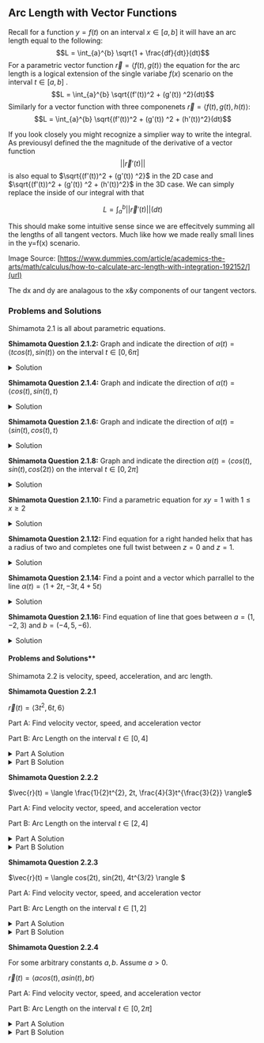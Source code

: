 

## Arc Length with Vector Functions
Recall for a function $y=f(t)$ on an interval $x \in [a,b]$ it will have an arc length equal to the following:
$$L = \int_{a}^{b} \sqrt{1 + \frac{df}{dt}}(dt)$$
For a parametric vector function $\vec{r} = \langle f(t), g(t) \rangle$ the equation for the arc length is a logical extension of the single variabe $f(x)$ scenario on the interval $t \in [a,b]$ .
$$L = \int_{a}^{b} \sqrt{(f'(t))^2 +  (g'(t)) ^2}(dt)$$
Similarly for a vector function with three componenets $\vec{r} = \langle f(t), g(t), h(t) \rangle$:
$$L = \int_{a}^{b} \sqrt{(f'(t))^2 +  (g'(t)) ^2 + (h'(t))^2}(dt)$$

If you look closely you might recognize a simplier way to write the integral. As previousyl defined the the magnitude of the derivative of a vector function $$||\vec{r}'(t)||$$ is also equal to $\sqrt{(f'(t))^2 +  (g'(t)) ^2}$ in the 2D case and $\sqrt{(f'(t))^2 +  (g'(t)) ^2 + (h'(t))^2}$ in the 3D case. We can simply replace the inside of our integral with that

$$L = \int_{a}^{b} ||\vec{r}'(t)||(dt)$$

This should make some intuitive sense since we are effecitvely summing all the lengths of all tangent vectors. Much like how we made really small lines in the y=f(x) scenario. 

Image Source: [https://www.dummies.com/article/academics-the-arts/math/calculus/how-to-calculate-arc-length-with-integration-192152/](url)

The dx and dy are analagous to the x&y components of our tangent vectors.

### Problems and Solutions

Shimamota 2.1 is all about parametric equations.

**Shimamota Question 2.1.2:** Graph and indicate the direction of $\alpha(t) = \langle tcos(t), sin(t) \rangle$ on the interval $t \in [0, 6\pi]$
<details>
  <summary>Solution</summary>
  <img src="https://github.com/sackn/diffeq/blob/main/Images/Parametric/image5.png" alt="2.1.2">
</details>

**Shimamota Question 2.1.4:** Graph and indicate the direction of $\alpha(t) = \langle cos(t), sin(t), t \rangle$ 
<details>
  <summary>Solution</summary>
  Helix Graph
  <img src="https://github.com/sackn/diffeq/blob/main/Images/Parametric/Image6.png" alt="2.1.4">
</details>

**Shimamota Question 2.1.6:** Graph and indicate the direction of $\alpha(t) = \langle sin(t), cos(t), t \rangle$ 
<details>
  <summary>Solution</summary>
  Helix graph traced in a different direction
  <img src="https://github.com/sackn/diffeq/blob/main/Images/Parametric/Image7.png" alt="2.1.6">
</details>

**Shimamota Question 2.1.8:** Graph and indicate the direction $\alpha(t) = \langle cos(t), sin(t), cos(2t) \rangle$ on the interval $t \in [0, 2\pi]$
<details>
  <summary>Solution</summary>
  Potato Chip Graph
  <img src="https://github.com/sackn/diffeq/blob/main/Images/Parametric/Image8.png" alt="2.1.8">
</details>

**Shimamota Question 2.1.10:** Find a parametric equation for $xy = 1$ with $1 \leq x \geq 2$
<details>
  <summary>Solution</summary>
  <img src="https://github.com/sackn/diffeq/blob/main/Images/Parametric/image4.png" alt="2.1.10">
</details>

**Shimamota Question 2.1.12:** Find equation for a right handed helix that has a radius of two and completes one full twist between $z=0$ and $z=1$.
<details>
  <summary>Solution</summary>
  <img src="https://github.com/sackn/diffeq/blob/main/Images/Parametric/image2.png" alt="2.1.12">
</details>


**Shimamota Question 2.1.14:** Find a point and a vector which parrallel to the line $\alpha(t) = \langle 1+2t, -3t, 4+5t \rangle$
<details>
  <summary>Solution</summary>
  <img src="https://github.com/sackn/diffeq/blob/main/Images/Parametric/image1.png" alt="2.1.14">
</details>

**Shimamota Question 2.1.16:** Find equation of line that goes between $a=(1,-2,3)$ and $b = (-4,5,-6)$.
<details>
  <summary>Solution</summary>
  <img src="https://github.com/sackn/diffeq/blob/main/Images/Parametric/image3.png" alt="2.1.14">
</details>



#### Problems and Solutions**

Shimamota 2.2 is velocity, speed, acceleration, and arc length.

**Shimamota Question 2.2.1**

$\vec{r}(t) = \langle 3t^{2}, 6t, 6 \rangle$

Part A: Find velocity vector, speed, and acceleration vector

Part B: Arc Length on the interval $t \in [0,4]$

<details>
  <summary>Part A Solution</summary>
  <img src="https://github.com/sackn/diffeq/blob/main/Images/VectorValue/image5.png" alt="2.2.1.a">
</details>
<details>
  <summary>Part B Solution</summary>
  <img src="https://github.com/sackn/diffeq/blob/main/Images/VectorValue/image3.png" alt="2.2.1.b">
</details>

**Shimamota Question 2.2.2**

$\vec{r}(t) = \langle \frac{1}{2}t^{2}, 2t, \frac{4}{3}t^{\frac{3}{2}} \rangle$

Part A: Find velocity vector, speed, and acceleration vector

Part B: Arc Length on the interval $t \in [2,4]$

<details>
  <summary>Part A Solution</summary>
  <img src="https://github.com/sackn/diffeq/blob/main/Images/VectorValue/image7.png" alt="2.2.2.a">
</details>
<details>
  <summary>Part B Solution</summary>
  <img src="https://github.com/sackn/diffeq/blob/main/Images/VectorValue/image4.png" alt="2.2.2.b">
</details>

**Shimamota Question 2.2.3**

$\vec{r}(t) = \langle cos(2t), sin(2t), 4t^{3/2} \rangle $

Part A: Find velocity vector, speed, and acceleration vector

Part B: Arc Length on the interval $t \in [1,2]$

<details>
  <summary>Part A Solution</summary>
  <img src="https://github.com/sackn/diffeq/blob/main/Images/VectorValue/image8.png" alt="2.2.2.a">
</details>
<details>
  <summary>Part B Solution</summary>
  <img src="https://github.com/sackn/diffeq/blob/main/Images/VectorValue/image2.png" alt="2.2.2.b">
</details>

**Shimamota Question 2.2.4**

For some arbitrary constants $a,b$. Assume $a>0$.

$\vec{r}(t) = \langle acos(t), asin(t), bt \rangle$

Part A: Find velocity vector, speed, and acceleration vector

Part B: Arc Length on the interval $t \in [0, 2\pi]$

<details>
  <summary>Part A Solution</summary>
  <img src="https://github.com/sackn/diffeq/blob/main/Images/VectorValue/image6.png" alt="2.2.2.a">
</details>
<details>
  <summary>Part B Solution</summary>
  <img src="https://github.com/sackn/diffeq/blob/main/Images/VectorValue/image1.png" alt="2.2.2.b">
</details>
